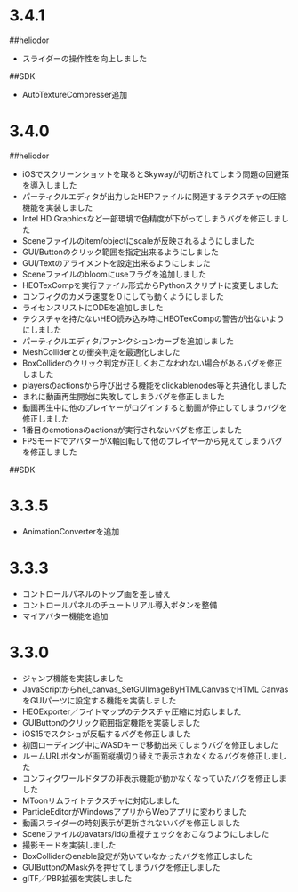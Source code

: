 # 3.4.1
##heliodor
- スライダーの操作性を向上しました

##SDK
- AutoTextureCompresser追加

# 3.4.0
##heliodor
- iOSでスクリーンショットを取るとSkywayが切断されてしまう問題の回避策を導入しました
- パーティクルエディタが出力したHEPファイルに関連するテクスチャの圧縮機能を実装しました
- Intel HD Graphicsなど一部環境で色精度が下がってしまうバグを修正しました
- Sceneファイルのitem/objectにscaleが反映されるようにしました
- GUI/Buttonのクリック範囲を指定出来るようにしました
- GUI/Textのアライメントを設定出来るようにしました
- Sceneファイルのbloomにuseフラグを追加しました
- HEOTexCompを実行ファイル形式からPythonスクリプトに変更しました
- コンフィグのカメラ速度を０にしても動くようにしました
- ライセンスリストにODEを追加しました
- テクスチャを持たないHEO読み込み時にHEOTexCompの警告が出ないようにしました
- パーティクルエディタ/ファンクションカーブを追加しました
- MeshColliderとの衝突判定を最適化しました
- BoxColliderのクリック判定が正しくおこなわれない場合があるバグを修正しました
- playersのactionsから呼び出せる機能をclickablenodes等と共通化しました
- まれに動画再生開始に失敗してしまうバグを修正しました
- 動画再生中に他のプレイヤーがログインすると動画が停止してしまうバグを修正しました
- 1番目のemotionsのactionsが実行されないバグを修正しました
- FPSモードでアバターがX軸回転して他のプレイヤーから見えてしまうバグを修正しました

##SDK

# 3.3.5
- AnimationConverterを追加

# 3.3.3
- コントロールパネルのトップ画を差し替え
- コントロールパネルのチュートリアル導入ボタンを整備
- マイアバター機能を追加

# 3.3.0
- ジャンプ機能を実装しました
- JavaScriptからhel_canvas_SetGUIImageByHTMLCanvasでHTML CanvasをGUIパーツに設定する機能を実装しました
- HEOExporter／ライトマップのテクスチャ圧縮に対応しました
- GUIButtonのクリック範囲指定機能を実装しました
- iOS15でスクショが反転するバグを修正しました
- 初回ローディング中にWASDキーで移動出来てしまうバグを修正しました
- ルームURLボタンが画面縦横切り替えで表示されなくなるバグを修正しました
- コンフィグワールドタブの非表示機能が動かなくなっていたバグを修正しました
- MToonリムライトテクスチャに対応しました
- ParticleEditorがWindowsアプリからWebアプリに変わりました
- 動画スライダーの時刻表示が更新されないバグを修正しました
- Sceneファイルのavatars/idの重複チェックをおこなうようにしました
- 撮影モードを実装しました
- BoxColliderのenable設定が効いていなかったバグを修正しました
- GUIButtonのMask外を押せてしまうバグを修正しました
- glTF／PBR拡張を実装しました